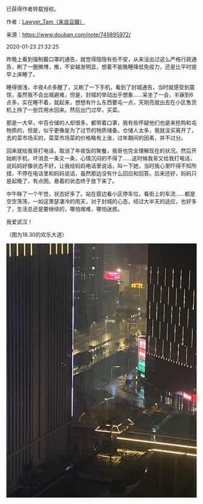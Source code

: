 已获得作者转载授权。


作者：[Lawyer_Tam（来自豆瓣）](https://www.douban.com/people/50118435/)


来源：https://www.douban.com/note/749895972/


2020-01-23 21:32:25


昨晚上看到强制戴口罩的通告，就觉得隐隐有些不安，从来没出过这么严格行政通告，刷了一圈微博，推，不安越发明显，想着不能晚睡降低免疫力，还是比平时提早上床睡了。  

睡得很浅，半夜4点多醒了，又刷了一下手机，看到了封城通告，当时就感受到震惊，虽然我不会出城避难，但是，封城的举动出乎想象……呆坐了一会，半寐到6点多，实在睡不着，就起来，想想有什么东西要屯一点，天刚亮就出去在小区售货机上拎了一些饮用水回来。然后出门过早，买菜。  

那是一大早，中百仓储的人却很多，都带着口罩，我有些怀疑他们也是来抢购和屯物质的，但是，似乎更像是为了过节的物质储备。仓储人太多，我就没买离开了，去的菜市场买的，菜菜市场菜的价格略有上涨，过年期间的因素，并不过分。  

回来就给我哥打电话，取消了年夜饭的聚餐，我哥也完全理解现在的状况。然后开始刷手机，坏消息一条又一条，心情沉闷的不得了……这时候我哥又给我打电话，说妈妈好像状态不好，让我给妈妈电话里说话，叫一下她，当时我心里吓得不知所措，不停在电话里和妈妈说话，虽然那边没有什么回应和回答。后来还好，妈妈只是起晚了，有点困。悬着的状态终于放下来了。  

中午眯了一个午觉，状态好多了。站在窗边看小区停车位，看街上的车流……都是空空荡荡，一如这萧瑟凄冷的雨天，对于封城的心态，经过大半天的适应，也好多了，生活总还是要继续的，哪怕艰难，哪怕迷惑。  

我爱武汉！

（图为18.30的欢乐大道）

![](./pic/01-23-Lawyer_Tam-记录……封城（第一天）1.jpg)